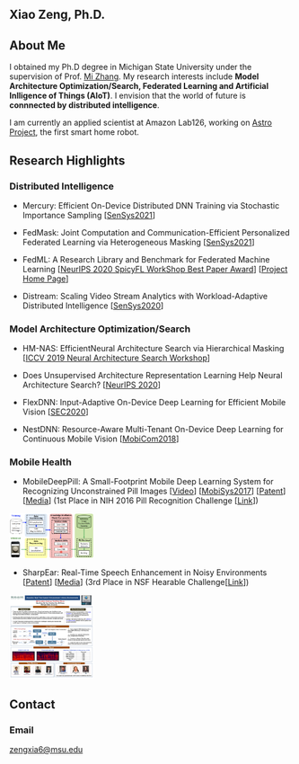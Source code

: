 ## Xiao Zeng, Ph.D.

## About Me
I obtained my Ph.D degree in Michigan State University under the supervision of Prof. [Mi Zhang](https://www.egr.msu.edu/~mizhang/). My research interests include **Model Architecture Optimization/Search, Federated Learning and Artificial Inlligence of Things (AIoT)**. I envision that the world of future is **connnected by distributed intelligence**. 

I am currently an applied scientist at Amazon Lab126, working on [Astro Project](https://www.aboutamazon.com/news/devices/meet-astro-a-home-robot-unlike-any-other), the first smart home robot.


## Research Highlights

### Distributed Intelligence

- Mercury: Efficient On-Device Distributed DNN Training via Stochastic Importance Sampling
[[SenSys2021](https://dl.acm.org/doi/pdf/10.1145/3485730.3485930)]

- FedMask: Joint Computation and Communication-Efficient Personalized Federated Learning via Heterogeneous Masking
[[SenSys2021](https://dl.acm.org/doi/pdf/10.1145/3485730.3485929)]

- FedML: A Research Library and Benchmark for Federated Machine Learning
[[NeurIPS 2020 SpicyFL WorkShop Best Paper Award](https://arxiv.org/pdf/2007.13518.pdf)]
[[Project Home Page](https://fedml.ai/)]

- Distream: Scaling Video Stream Analytics with Workload-Adaptive Distributed Intelligence
[[SenSys2020](https://dl.acm.org/doi/pdf/10.1145/3384419.3430721?casa_token=gcmqRUgEJzAAAAAA:xSt9NWNGrMsSnsf929OAj-tMRSOBbdwRRcJj6zMiBXAOeLoMVGkzch04MSnKOIXucYHoJ6XLCYIN9A)]

### Model Architecture Optimization/Search

- HM-NAS: EfficientNeural Architecture Search via Hierarchical Masking
[[ICCV 2019 Neural Architecture Search Workshop](https://arxiv.org/pdf/1909.00122.pdf)]

- Does Unsupervised Architecture Representation Learning Help Neural Architecture Search?
[[NeurIPS 2020](https://arxiv.org/pdf/2006.06936.pdf)]

- FlexDNN: Input-Adaptive On-Device Deep Learning for Efficient Mobile Vision
[[SEC2020](https://www.egr.msu.edu/~mizhang/papers/2020_SEC_FlexDNN.pdf)]

- NestDNN: Resource-Aware Multi-Tenant On-Device Deep Learning for Continuous Mobile Vision 
[[MobiCom2018](https://dl.acm.org/doi/pdf/10.1145/3241539.3241559)]

### Mobile Health

- MobileDeepPill: A Small-Footprint Mobile Deep Learning System for Recognizing Unconstrained Pill Images
[[Video](https://www.youtube.com/watch?v=-k7awuoW2rg&feature=youtu.be)]
[[MobiSys2017](https://dl.acm.org/doi/pdf/10.1145/3081333.3081336)]
[[Patent](https://patentimages.storage.googleapis.com/7b/10/76/12f51f96eacc93/US10713540.pdf)]
[[Media](https://mitechnews.com/esd/msu-engineering-wins-nih-challenge-keep-track-pills/)]
(1st Place in NIH 2016 Pill Recognition Challenge [[Link](https://www.nlm.nih.gov/news/pillimagerecognitionchallenge.html)])

<img src="pics/mobiledeeppill.png" alt="alt text" width="150" height="80">

- SharpEar: Real-Time Speech Enhancement in Noisy Environments
[[Patent](https://patentimages.storage.googleapis.com/75/1b/20/c60db2d4e0d014/US10811030.pdf)]
[[Media](https://www.rdworldonline.com/hearing-aid-technology-to-eliminate-background-noise/)]
(3rd Place in NSF Hearable Challenge[[Link](https://ubicomp.org/ubicomp2017/program/nsfhearableschallenge.html)])

<img src="pics/sharpear.jpg" alt="alt text" width="150" height="150">

## Contact

### Email
zengxia6@msu.edu




